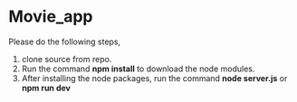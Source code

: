 # Movie_app
Please do the following steps,
1) clone source from repo.
2) Run the command **npm install** to download the node modules.
3) After installing the node packages, run the command **node server.js** or **npm run dev**
